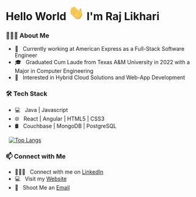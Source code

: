 <h1 align="left">Hello World <img src="https://github.com/RajLikhari/RajLikhari/blob/main/Hi.gif" width="40px"> I'm Raj Likhari </h1>

<h3> 👨🏻‍💻 About Me </h3>

- 💼 &nbsp; Currently working at American Express as a Full-Stack Software Engineer
- 🎓 &nbsp; Graduated Cum Laude from Texas A&M University in 2022 with a Major in Computer Engineering
- 🤔 &nbsp; Interested in Hybrid Cloud Solutions and Web-App Development

<h3>🛠 Tech Stack</h3>

- 💻 &nbsp; Java | Javascript
- 🌐 &nbsp; React | Angular | HTML5 | CSS3 
- 🛢 &nbsp; Couchbase | MongoDB | PostgreSQL

&nbsp;
[![Top Langs](https://github-readme-stats.vercel.app/api/top-langs/?username=RajLikhari&hide=jupyter%20notebook&show_icons=true&layout=compact&hide_border=true)](https://github.com/rajlikhari/github-readme-stats)


### 📫 Connect with Me

 - 👨🏻‍💻 &nbsp; Connect with me on [LinkedIn](https://www.linkedin.com/in/rajlikhari) 
 - 💻 &nbsp; Visit my [Website](http://www.rajlikhari.com/) 
 - 💌 &nbsp; Shoot Me an [Email](mailto:rajslikhari@gmail.com) 




<!---
RajLikhari/RajLikhari is a ✨ special ✨ repository because its `README.md` (this file) appears on your GitHub profile.
You can click the Preview link to take a look at your changes.
--->

